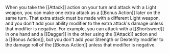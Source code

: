 When you take the [[Attack]] action on your turn and attack with a Light weapon, you can make one extra attack as a [[Bonus Action]] later on the same turn. That extra attack must be made with a different Light weapon, and you don't add your ability modifier to the extra attack's damage unless that modifier is negative. For example, you can attack with a [[Shortsword]] in one hand and a [[Dagger]] in the other using the [[Attack]] action and a [[Bonus Action]], but you don't add your Strength or Dexterity modifier to the damage roll of the [[Bonus Action]] unless that modifier is negative.